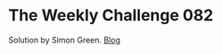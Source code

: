 # The Weekly Challenge 082

Solution by Simon Green. [Blog](https://dev.to/simongreennet/weekly-challenge-082-3a9d)
